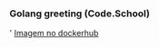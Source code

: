 ### Golang greeting (Code.School)
'
[Imagem no dockerhub](https://hub.docker.com/r/josecjr/golanggreeting)
